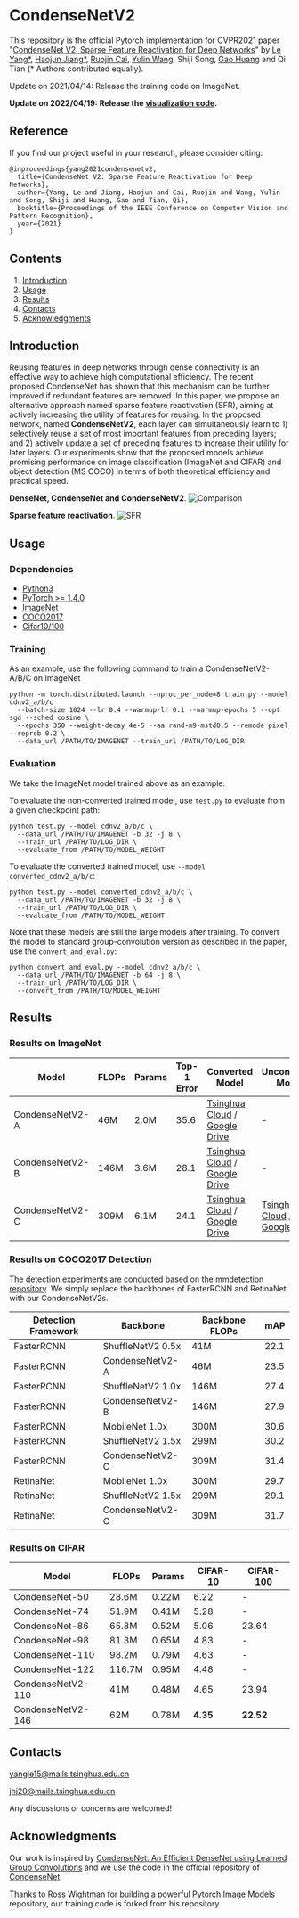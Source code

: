 # CondenseNetV2

This repository is the official Pytorch implementation for CVPR2021 paper "[CondenseNet V2: Sparse Feature Reactivation for Deep Networks](https://arxiv.org/abs/2104.04382)" by [Le Yang\*](https://www.yangle.cc), [Haojun Jiang\*](https://scholar.google.com/citations?user=ULmStp8AAAAJ&hl=en), [Ruojin Cai](https://www.cs.cornell.edu/~ruojin/), [Yulin Wang](https://www.rainforest-wang.cool/), Shiji Song, [Gao Huang](http://www.gaohuang.net/) and Qi Tian (* Authors contributed equally).

Update on 2021/04/14: Release the training code on ImageNet.

**Update on 2022/04/19: Release the [visualization code](./visualize/plot_weight_layer_level.py).**

## Reference

If you find our project useful in your research, please consider citing:

```
@inproceedings{yang2021condensenetv2,
  title={CondenseNet V2: Sparse Feature Reactivation for Deep Networks},
  author={Yang, Le and Jiang, Haojun and Cai, Ruojin and Wang, Yulin and Song, Shiji and Huang, Gao and Tian, Qi},
  booktitle={Proceedings of the IEEE Conference on Computer Vision and Pattern Recognition},
  year={2021}
}
```

## Contents

1. [Introduction](#introduction)
2. [Usage](#usage)
3. [Results](#results)
4. [Contacts](#contacts)
5. [Acknowledgments](#acknowledgments)

## Introduction

Reusing features in deep networks through dense connectivity is an effective way to achieve high computational efficiency. The recent proposed CondenseNet has shown that this mechanism can be further improved if redundant features are removed. In this paper, we propose an alternative approach named sparse feature reactivation (SFR), aiming at actively increasing the utility of features for reusing. In the proposed network, named **CondenseNetV2**, each layer can simultaneously learn to 1) selectively reuse a set of most important features from preceding layers; and 2) actively update a set of preceding features to increase their utility for later layers. Our experiments show that the proposed models achieve promising performance on image classification (ImageNet and CIFAR) and object detection (MS COCO) in terms of both theoretical efficiency and practical speed.

**DenseNet, CondenseNet and CondenseNetV2**.
![Comparison](https://raw.githubusercontent.com/jianghaojun/CondenseNetV2/main/figures/figure1.png)

**Sparse feature reactivation**.
![SFR](https://raw.githubusercontent.com/jianghaojun/CondenseNetV2/main/figures/SFR.png)

## Usage

### Dependencies

- [Python3](https://www.python.org/downloads/)
- [PyTorch >= 1.4.0](http://pytorch.org)
- [ImageNet](https://www.image-net.org/challenges/LSVRC/2012/)
- [COCO2017](https://cocodataset.org/#detection-2017)
- [Cifar10/100](https://www.cs.toronto.edu/~kriz/cifar.html)

### Training
As an example, use the following command to train a CondenseNetV2-A/B/C on ImageNet

```
python -m torch.distributed.launch --nproc_per_node=8 train.py --model cdnv2_a/b/c 
  --batch-size 1024 --lr 0.4 --warmup-lr 0.1 --warmup-epochs 5 --opt sgd --sched cosine \
  --epochs 350 --weight-decay 4e-5 --aa rand-m9-mstd0.5 --remode pixel --reprob 0.2 \
  --data_url /PATH/TO/IMAGENET --train_url /PATH/TO/LOG_DIR
```


### Evaluation
We take the ImageNet model trained above as an example.

To evaluate the non-converted trained model, use `test.py` to evaluate from a given checkpoint path:

```
python test.py --model cdnv2_a/b/c \
  --data_url /PATH/TO/IMAGENET -b 32 -j 8 \
  --train_url /PATH/TO/LOG_DIR \
  --evaluate_from /PATH/TO/MODEL_WEIGHT
```

To evaluate the converted trained model, use `--model converted_cdnv2_a/b/c`:

```
python test.py --model converted_cdnv2_a/b/c \
  --data_url /PATH/TO/IMAGENET -b 32 -j 8 \
  --train_url /PATH/TO/LOG_DIR \
  --evaluate_from /PATH/TO/MODEL_WEIGHT
```

Note that these models are still the large models after training. To convert the model to standard group-convolution version as described in the paper, use the `convert_and_eval.py`:

```
python convert_and_eval.py --model cdnv2_a/b/c \
  --data_url /PATH/TO/IMAGENET -b 64 -j 8 \
  --train_url /PATH/TO/LOG_DIR \
  --convert_from /PATH/TO/MODEL_WEIGHT
```

## Results

### Results on ImageNet

| Model | FLOPs | Params | Top-1 Error | Converted Model | Unconverted Model |
|---|---|---|---|---|---|
| CondenseNetV2-A | 46M | 2.0M | 35.6 | [Tsinghua Cloud](https://cloud.tsinghua.edu.cn/smart-link/34933e0e-565b-4633-b1ea-a5266d3d3fcc/) / [Google Drive](https://drive.google.com/file/d/1fhHeAGkdZnOEgv9f-IUCy_uNfc-QHcZ_/view?usp=sharing) | - |
| CondenseNetV2-B | 146M | 3.6M | 28.1 | [Tsinghua Cloud](https://cloud.tsinghua.edu.cn/smart-link/444627eb-a296-458e-9a44-db38aca8a761/) / [Google Drive](https://drive.google.com/file/d/1xFR3GcV1tsGq4tHhPS50XCW7AMnfWs6E/view?usp=sharing) | - |
| CondenseNetV2-C | 309M | 6.1M | 24.1 | [Tsinghua Cloud](https://cloud.tsinghua.edu.cn/smart-link/4625ac39-54b2-48c1-bcbd-c6d21a6b42fa/) / [Google Drive](https://drive.google.com/file/d/1QaK-5KtVeK-d6ip8RMJhJ87dVmPAnWEA/view?usp=sharing) | [Tsinghua Cloud](https://cloud.tsinghua.edu.cn/f/4e4a5246fc6249829ab0/?dl=1) / [Google Drive](https://drive.google.com/file/d/12efJqELir4tzPMP-gdsH3Kl6kc5WeJgf/view?usp=sharing) |

### Results on COCO2017 Detection
The detection experiments are conducted based on the [mmdetection repository](https://github.com/open-mmlab/mmdetection). We simply replace the backbones of FasterRCNN and RetinaNet with our CondenseNetV2s.

| Detection Framework | Backbone | Backbone FLOPs | mAP |
|---|---|---|---|
| FasterRCNN | ShuffleNetV2 0.5x | 41M | 22.1 |
| FasterRCNN | CondenseNetV2-A | 46M | 23.5 |
| FasterRCNN | ShuffleNetV2 1.0x | 146M | 27.4 |
| FasterRCNN | CondenseNetV2-B | 146M | 27.9 |
| FasterRCNN | MobileNet 1.0x | 300M | 30.6 |
| FasterRCNN | ShuffleNetV2 1.5x | 299M | 30.2 |
| FasterRCNN | CondenseNetV2-C | 309M | 31.4 |
| RetinaNet  | MobileNet 1.0x | 300M | 29.7 |
| RetinaNet  | ShuffleNetV2 1.5x | 299M | 29.1 |
| RetinaNet  | CondenseNetV2-C | 309M | 31.7 |

### Results on CIFAR

| Model | FLOPs | Params | CIFAR-10 | CIFAR-100 |
|---|---|---|---|---|
| CondenseNet-50 | 28.6M | 0.22M | 6.22 | - |
| CondenseNet-74 | 51.9M | 0.41M | 5.28 | - |
| CondenseNet-86 | 65.8M | 0.52M | 5.06 | 23.64 |
| CondenseNet-98 | 81.3M | 0.65M | 4.83 | - |
| CondenseNet-110 | 98.2M | 0.79M | 4.63 | - |
| CondenseNet-122 | 116.7M | 0.95M | 4.48 | - |
| CondenseNetV2-110 | 41M | 0.48M | 4.65 | 23.94 |
| CondenseNetV2-146 | 62M | 0.78M | **4.35** | **22.52** |

## Contacts
yangle15@mails.tsinghua.edu.cn

jhj20@mails.tsinghua.edu.cn

Any discussions or concerns are welcomed!

## Acknowledgments

Our work is inspired by [CondenseNet: An Efficient DenseNet using Learned Group Convolutions](https://arxiv.org/abs/1711.09224) and we use the code in the official repository of [CondenseNet](https://github.com/ShichenLiu/CondenseNet).

Thanks to Ross Wightman for building a powerful [Pytorch Image Models](https://github.com/rwightman/pytorch-image-models) repository, our training code is forked from his repository.
